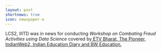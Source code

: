 ```yaml
---
layout: post
shortnews: true
icon: newspaper-o
---
```


LCS2, IIITD was in news for conducting <i>Workshop on Combating Fraud Activities using Data Science</i> covered by<a href ="https://www.etvbharat.com/hindi/delhi/city/delhi/fraud-via-social-media-discussed-in-workshop-held-at-iiit-delhi/dl20200113105544325"> ETV Bharat,  </a>
<a href="https://www.dailypioneer.com/2020/avenues/data-science-to-combat-fraud-activities.html">The Pioneer, </a>
            <a href=" https://www.indianweb2.com/2020/01/14/workshop-on-combating-fraud-activities-using-data-science-held-at-iiit-delhi/"> IndianWeb2, </a>
            <a href=" https://indiaeducationdiary.in/workshop-on-combating-fraud-activities-using-data-science-held-at-iiit-delhi/"> Indian Education Diary and </a>
<a href="  http://bweducation.businessworld.in/article/IIITD-Conducts-Workshop-On-Combating-Fraud-Activities-Using-Data-Science-/15-01-2020-182042/"> BW Education.</a>